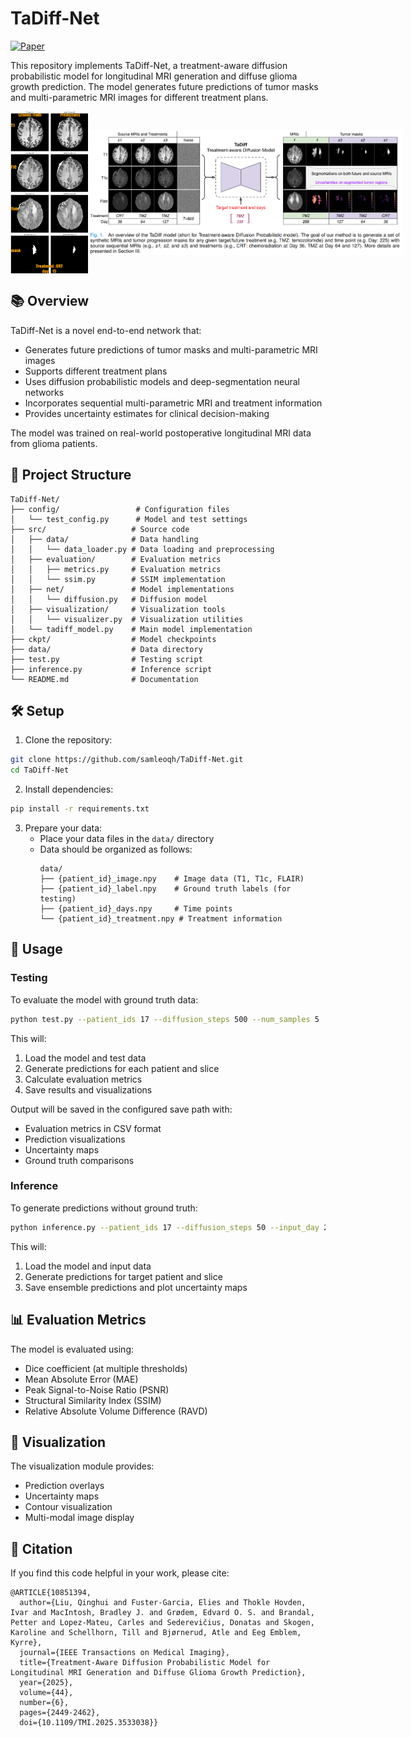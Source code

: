 # TaDiff-Net

[![Paper](https://img.shields.io/badge/Paper-IEEE_TMI-blue)](https://doi.org/10.1109/TMI.2025.3533038)

This repository implements TaDiff-Net, a treatment-aware diffusion probabilistic model for longitudinal MRI generation and diffuse glioma growth prediction. The model generates future predictions of tumor masks and multi-parametric MRI images for different treatment plans.

<div style="display: flex; align-items: unsafe center;">
    <img src="demo_1.gif" alt="Demo GIF" style="height: 260px;">
    <img src="tadiff_concept.png" alt="Concept Image" style="width: 650px;">
</div>

## 📚 Overview

TaDiff-Net is a novel end-to-end network that:
- Generates future predictions of tumor masks and multi-parametric MRI images
- Supports different treatment plans
- Uses diffusion probabilistic models and deep-segmentation neural networks
- Incorporates sequential multi-parametric MRI and treatment information
- Provides uncertainty estimates for clinical decision-making

The model was trained on real-world postoperative longitudinal MRI data from glioma patients.

## 📁 Project Structure

```
TaDiff-Net/
├── config/                 # Configuration files
│   └── test_config.py      # Model and test settings
├── src/                   # Source code
│   ├── data/              # Data handling
│   │   └── data_loader.py # Data loading and preprocessing
│   ├── evaluation/        # Evaluation metrics
│   │   ├── metrics.py     # Evaluation metrics
│   │   └── ssim.py        # SSIM implementation
│   ├── net/               # Model implementations
│   │   └── diffusion.py   # Diffusion model
│   ├── visualization/     # Visualization tools
│   │   └── visualizer.py  # Visualization utilities
│   └── tadiff_model.py    # Main model implementation
├── ckpt/                  # Model checkpoints
├── data/                  # Data directory
├── test.py                # Testing script
├── inference.py           # Inference script
└── README.md              # Documentation
```

## 🛠️ Setup

1. Clone the repository:
```bash
git clone https://github.com/samleoqh/TaDiff-Net.git
cd TaDiff-Net
```

2. Install dependencies:
```bash
pip install -r requirements.txt
```

3. Prepare your data:
   - Place your data files in the `data/` directory
   - Data should be organized as follows:
     ```
     data/
     ├── {patient_id}_image.npy    # Image data (T1, T1c, FLAIR)
     ├── {patient_id}_label.npy    # Ground truth labels (for testing)
     ├── {patient_id}_days.npy     # Time points
     └── {patient_id}_treatment.npy # Treatment information
     ```

## 🚀 Usage

### Testing

To evaluate the model with ground truth data:

```bash
python test.py --patient_ids 17 --diffusion_steps 500 --num_samples 5
```

This will:
1. Load the model and test data
2. Generate predictions for each patient and slice
3. Calculate evaluation metrics
4. Save results and visualizations

Output will be saved in the configured save path with:
- Evaluation metrics in CSV format
- Prediction visualizations
- Uncertainty maps
- Ground truth comparisons

### Inference

To generate predictions without ground truth:

```bash
python inference.py --patient_ids 17 --diffusion_steps 50 --input_day 20 --input_treatment 1
```

This will:
1. Load the model and input data
2. Generate predictions for target patient and slice
3. Save ensemble predictions and plot uncertainty maps

## 📊 Evaluation Metrics

The model is evaluated using:
- Dice coefficient (at multiple thresholds)
- Mean Absolute Error (MAE)
- Peak Signal-to-Noise Ratio (PSNR)
- Structural Similarity Index (SSIM)
- Relative Absolute Volume Difference (RAVD)

## 🎨 Visualization

The visualization module provides:
- Prediction overlays
- Uncertainty maps
- Contour visualization
- Multi-modal image display

## 📖 Citation

If you find this code helpful in your work, please cite:

```
@ARTICLE{10851394,
  author={Liu, Qinghui and Fuster-Garcia, Elies and Thokle Hovden, Ivar and MacIntosh, Bradley J. and Grødem, Edvard O. S. and Brandal, Petter and Lopez-Mateu, Carles and Sederevičius, Donatas and Skogen, Karoline and Schellhorn, Till and Bjørnerud, Atle and Eeg Emblem, Kyrre},
  journal={IEEE Transactions on Medical Imaging}, 
  title={Treatment-Aware Diffusion Probabilistic Model for Longitudinal MRI Generation and Diffuse Glioma Growth Prediction}, 
  year={2025},
  volume={44},
  number={6},
  pages={2449-2462},
  doi={10.1109/TMI.2025.3533038}}
```
